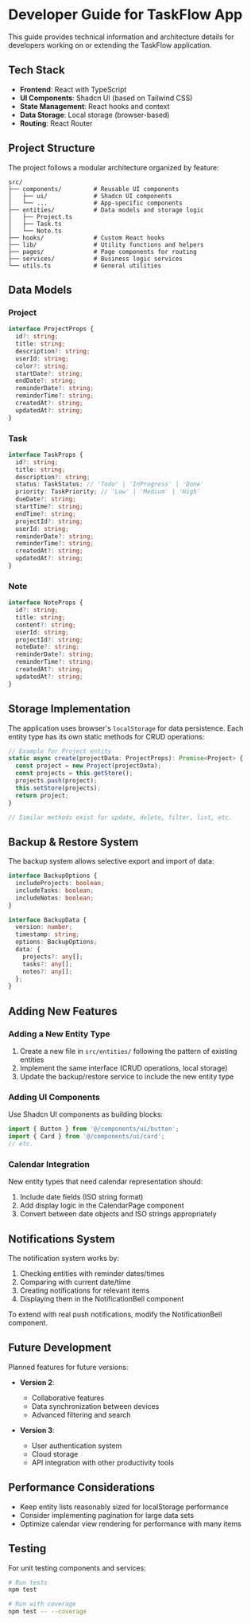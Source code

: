 
# Developer Guide for TaskFlow App

This guide provides technical information and architecture details for developers working on or extending the TaskFlow application.

## Tech Stack

- **Frontend**: React with TypeScript
- **UI Components**: Shadcn UI (based on Tailwind CSS)
- **State Management**: React hooks and context
- **Data Storage**: Local storage (browser-based)
- **Routing**: React Router

## Project Structure

The project follows a modular architecture organized by feature:

```
src/
├── components/         # Reusable UI components
│   ├── ui/             # Shadcn UI components
│   └── ...             # App-specific components
├── entities/           # Data models and storage logic
│   ├── Project.ts
│   ├── Task.ts
│   └── Note.ts
├── hooks/              # Custom React hooks
├── lib/                # Utility functions and helpers
├── pages/              # Page components for routing
├── services/           # Business logic services
└── utils.ts            # General utilities
```

## Data Models

### Project

```typescript
interface ProjectProps {
  id?: string;
  title: string;
  description?: string;
  userId: string;
  color?: string;
  startDate?: string;
  endDate?: string;
  reminderDate?: string;
  reminderTime?: string;
  createdAt?: string;
  updatedAt?: string;
}
```

### Task

```typescript
interface TaskProps {
  id?: string;
  title: string;
  description?: string;
  status: TaskStatus; // 'Todo' | 'InProgress' | 'Done'
  priority: TaskPriority; // 'Low' | 'Medium' | 'High'
  dueDate?: string;
  startTime?: string;
  endTime?: string;
  projectId?: string;
  userId: string;
  reminderDate?: string;
  reminderTime?: string;
  createdAt?: string;
  updatedAt?: string;
}
```

### Note

```typescript
interface NoteProps {
  id?: string;
  title: string;
  content?: string;
  userId: string;
  projectId?: string;
  noteDate?: string;
  reminderDate?: string;
  reminderTime?: string;
  createdAt?: string;
  updatedAt?: string;
}
```

## Storage Implementation

The application uses browser's `localStorage` for data persistence. Each entity type has its own static methods for CRUD operations:

```typescript
// Example for Project entity
static async create(projectData: ProjectProps): Promise<Project> {
  const project = new Project(projectData);
  const projects = this.getStore();
  projects.push(project);
  this.setStore(projects);
  return project;
}

// Similar methods exist for update, delete, filter, list, etc.
```

## Backup & Restore System

The backup system allows selective export and import of data:

```typescript
interface BackupOptions {
  includeProjects: boolean;
  includeTasks: boolean;
  includeNotes: boolean;
}

interface BackupData {
  version: number;
  timestamp: string;
  options: BackupOptions;
  data: {
    projects?: any[];
    tasks?: any[];
    notes?: any[];
  };
}
```

## Adding New Features

### Adding a New Entity Type

1. Create a new file in `src/entities/` following the pattern of existing entities
2. Implement the same interface (CRUD operations, local storage)
3. Update the backup/restore service to include the new entity type

### Adding UI Components

Use Shadcn UI components as building blocks:

```typescript
import { Button } from '@/components/ui/button';
import { Card } from '@/components/ui/card';
// etc.
```

### Calendar Integration

New entity types that need calendar representation should:

1. Include date fields (ISO string format)
2. Add display logic in the CalendarPage component
3. Convert between date objects and ISO strings appropriately

## Notifications System

The notification system works by:

1. Checking entities with reminder dates/times 
2. Comparing with current date/time
3. Creating notifications for relevant items
4. Displaying them in the NotificationBell component

To extend with real push notifications, modify the NotificationBell component.

## Future Development

Planned features for future versions:

- **Version 2**:
  - Collaborative features
  - Data synchronization between devices
  - Advanced filtering and search

- **Version 3**:
  - User authentication system
  - Cloud storage
  - API integration with other productivity tools

## Performance Considerations

- Keep entity lists reasonably sized for localStorage performance
- Consider implementing pagination for large data sets
- Optimize calendar view rendering for performance with many items

## Testing

For unit testing components and services:

```bash
# Run tests
npm test

# Run with coverage
npm test -- --coverage
```
